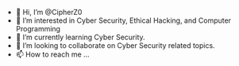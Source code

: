 - 👋 Hi, I’m @CipherZ0
- 👀 I’m interested in Cyber Security, Ethical Hacking, and Computer Programming
- 🌱 I’m currently learning Cyber Security.
- 💞️ I’m looking to collaborate on Cyber Security related topics.
- 📫 How to reach me ...

<!---
CipherZ0/CipherZ0 is a ✨ special ✨ repository because its `README.md` (this file) appears on your GitHub profile.
You can click the Preview link to take a look at your changes.
--->
